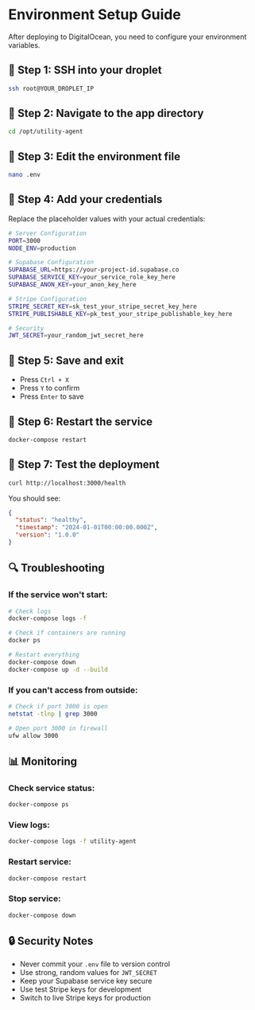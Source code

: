 # Environment Setup Guide

After deploying to DigitalOcean, you need to configure your environment variables.

## 🔧 **Step 1: SSH into your droplet**
```bash
ssh root@YOUR_DROPLET_IP
```

## 🔧 **Step 2: Navigate to the app directory**
```bash
cd /opt/utility-agent
```

## 🔧 **Step 3: Edit the environment file**
```bash
nano .env
```

## 🔧 **Step 4: Add your credentials**

Replace the placeholder values with your actual credentials:

```bash
# Server Configuration
PORT=3000
NODE_ENV=production

# Supabase Configuration
SUPABASE_URL=https://your-project-id.supabase.co
SUPABASE_SERVICE_KEY=your_service_role_key_here
SUPABASE_ANON_KEY=your_anon_key_here

# Stripe Configuration
STRIPE_SECRET_KEY=sk_test_your_stripe_secret_key_here
STRIPE_PUBLISHABLE_KEY=pk_test_your_stripe_publishable_key_here

# Security
JWT_SECRET=your_random_jwt_secret_here
```

## 🔧 **Step 5: Save and exit**
- Press `Ctrl + X`
- Press `Y` to confirm
- Press `Enter` to save

## 🔧 **Step 6: Restart the service**
```bash
docker-compose restart
```

## 🔧 **Step 7: Test the deployment**
```bash
curl http://localhost:3000/health
```

You should see:
```json
{
  "status": "healthy",
  "timestamp": "2024-01-01T00:00:00.000Z",
  "version": "1.0.0"
}
```

## 🔍 **Troubleshooting**

### If the service won't start:
```bash
# Check logs
docker-compose logs -f

# Check if containers are running
docker ps

# Restart everything
docker-compose down
docker-compose up -d --build
```

### If you can't access from outside:
```bash
# Check if port 3000 is open
netstat -tlnp | grep 3000

# Open port 3000 in firewall
ufw allow 3000
```

## 📊 **Monitoring**

### Check service status:
```bash
docker-compose ps
```

### View logs:
```bash
docker-compose logs -f utility-agent
```

### Restart service:
```bash
docker-compose restart
```

### Stop service:
```bash
docker-compose down
```

## 🔒 **Security Notes**

- Never commit your `.env` file to version control
- Use strong, random values for `JWT_SECRET`
- Keep your Supabase service key secure
- Use test Stripe keys for development
- Switch to live Stripe keys for production








